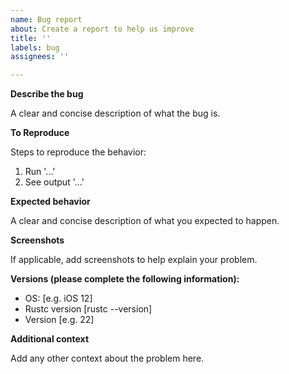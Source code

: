 ```yaml
---
name: Bug report
about: Create a report to help us improve
title: ''
labels: bug
assignees: ''

---
```


**Describe the bug**

A clear and concise description of what the bug is.

**To Reproduce**

Steps to reproduce the behavior:
1. Run '...'
2. See output '...'

**Expected behavior**

A clear and concise description of what you expected to happen.

**Screenshots**

If applicable, add screenshots to help explain your problem.

**Versions (please complete the following information):**

 - OS: [e.g. iOS 12]
 - Rustc version [rustc --version]
 - Version [e.g. 22]

**Additional context**

Add any other context about the problem here.
